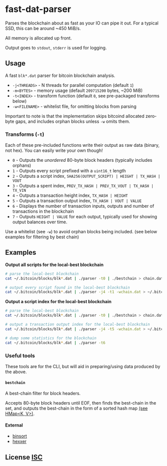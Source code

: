 # fast-dat-parser
Parses the blockchain about as fast as your IO can pipe it out.  For a typical SSD, this can be around ~450 MiB/s.

All memory is allocated up front.

Output goes to `stdout`, `stderr` is used for logging.


## Usage
A fast `blk*.dat` parser for bitcoin blockchain analysis.

- `-j<THREADS>` - N threads for parallel computation (default `1`)
- `-m<BYTES>` - memory usage (default `209715200` bytes, ~200 MiB)
- `-t<INDEX>` - transform function (default `0`, see pre-packaged transforms below)
- `-w<FILENAME>` - whitelist file, for omitting blocks from parsing

Important to note is that the implementation skips bitcoind allocated zero-byte gaps,  and includes orphan blocks unless `-w` omits them.


### Transforms (`-t`)
Each of these pre-included functions write their output as raw data (binary, not hex).
You can easily write your own though!

- `0` - Outputs the *unordered* 80-byte block headers (typically includes orphans)
- `1` - Outputs every script prefixed with a `uint16_t` length
- `2` - Outputs a script index, `SHA256(OUTPUT_SCRIPT) | HEIGHT | TX_HASH | VOUT`
- `3` - Outputs a spent index, `PREV_TX_HASH | PREV_TX_VOUT | TX_HASH | TX_VIN`
- `4` - Outputs a transaction height index, `TX_HASH | HEIGHT`
- `5` - Outputs a transaction output index, `TX_HASH | VOUT | VALUE`
- `6` - Displays the number of transaction inputs, outputs and number of transactions in the blockchain
- `7` - Outputs `HEIGHT | VALUE` for each output,  typically used for showing output balances over time.

Use a whitelist (see `-w`) to avoid orphan blocks being included. (see below examples for filtering by best chain)


## Examples
**Output all scripts for the local-best blockchain**
``` bash
# parse the local-best blockchain
cat ~/.bitcoin/blocks/blk*.dat | ./parser -t0 | ./bestchain > chain.dat

# output every script found in the local-best blockchain
cat ~/.bitcoin/blocks/blk*.dat | ./parser -j4 -t1 -wchain.dat > ~/.bitcoin/scripts.dat
```

**Output a script index for the local-best blockchain**
``` bash
# parse the local-best blockchain
cat ~/.bitcoin/blocks/blk*.dat | ./parser -t0 | ./bestchain > chain.dat

# output a transaction output index for the local-best blockchain
cat ~/.bitcoin/blocks/blk*.dat | ./parser -j4 -t5 -wchain.dat > ~/.bitcoin/txos.dat

# dump some statistics for the blockchain
cat ~/.bitcoin/blocks/blk*.dat | ./parser -t6
```


### Useful tools
These tools are for the CLI, but will aid in preparing/using data produced by the above.


#### `bestchain`
A best-chain filter for block headers.

Accepts 80-byte block headers until EOF, then finds the best-chain in the set,  and outputs the best-chain in the form of a sorted hash map [(see HMap<K, V>)](https://github.com/dcousens/fast-dat-parser/blob/master/include/hvectors.hpp).


#### External
* [binsort](https://github.com/dcousens/binsort)
* [hexxer](https://github.com/dcousens/hexxer)


## License [ISC](LICENSE)
